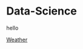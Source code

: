 # Data-Science
hello 

[Weather](https://docs.google.com/presentation/d/13q1eUaf1zh_782oxY-jnfDOY-AKSqd9BgrP3POzGSa0/edit?usp=sharing)
